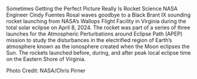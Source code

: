 Sometimes Getting the Perfect Picture Really Is Rocket Science 
 NASA Engineer Cindy Fuentes Rosal waves goodbye to a Black Brant IX sounding rocket launching from NASA’s Wallops Flight Facility in Virginia during the total solar eclipse on April 8, 2024. The rocket was part of a series of three launches for the Atmospheric Perturbations around Eclipse Path (APEP) mission to study the disturbances in the electrified region of Earth’s atmosphere known as the ionosphere created when the Moon eclipses the Sun. The rockets launched before, during, and after peak local eclipse time on the Eastern Shore of Virginia.

Photo Credit: NASA/Chris Pirner